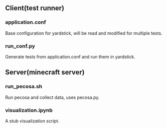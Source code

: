 ## Client(test runner)
### application.conf
Base configuration for yardstick, will be read and modified for multiple tests.
### run_conf.py
Generate tests from application.conf and run them in yardstick.

## Server(minecraft server)
### run_pecosa.sh
Run pecosa and collect data, uses pecosa.py.
### visualization.ipynb
A stub visualization script.
